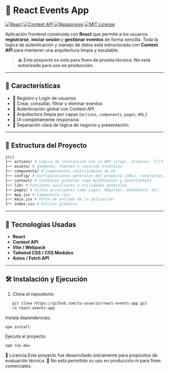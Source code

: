 # 🧩 React Events App

[![React](https://img.shields.io/badge/React-18.2.0-blue.svg?logo=react)](https://reactjs.org/)
[![Context API](https://img.shields.io/badge/Context--API-State%20Management-blueviolet)](https://reactjs.org/docs/context.html)
[![Responsive](https://img.shields.io/badge/Responsive-Design-success.svg)](https://developer.mozilla.org/en-US/docs/Learn/CSS/CSS_layout/Responsive_Design)
[![MIT License](https://img.shields.io/badge/license-Test--Only-lightgrey.svg)]()

Aplicación frontend construida con **React** que permite a los usuarios **registrarse**, **iniciar sesión** y **gestionar eventos** de forma sencilla. Toda la lógica de autenticación y manejo de datos está estructurada con **Context API** para mantener una arquitectura limpia y escalable.

> ⚠️ **Este proyecto es solo para fines de prueba técnica. No está autorizado para uso en producción.**

---

## 🚀 Características

- 🔐 Registro y Login de usuarios
- 📅 Crear, consultar, filtrar y eliminar eventos
- 🧠 Autenticación global con Context API
- 📁 Arquitectura limpia por capas (`actions`, `components`, `pages`, etc.)
- 📱 UI completamente responsiva
- 🧼 Separación clara de lógica de negocio y presentación

---

## 📁 Estructura del Proyecto
```bash
src/
├── actions/ # Lógica de interacción con la API (crear, eliminar, filtrar eventos, login, etc.)
├── assets/ # Imágenes, fuentes y recursos estáticos
├── components/ # Componentes reutilizables de UI
├── config/ # Configuraciones generales del proyecto (URLs, constantes, etc.)
├── context/ # Contextos globales como AuthContext y EventContext
├── lib/ # Funciones auxiliares y utilidades generales
├── pages/ # Vistas principales como Login, Register, Dashboard, etc.
├── App.jsx # Componente raíz
├── main.jsx # Punto de entrada de la aplicación
├── index.css # Estilos globales
```

---

## 🔧 Tecnologías Usadas

- **React**
- **Context API**
- **Vite / Webpack**
- **Tailwind CSS / CSS Modules**
- **Axios / Fetch API**

---

## 🛠️ Instalación y Ejecución

1. Clona el repositorio:
```bash
   git clone https://github.com/tu-usuario/react-events-app.git
   cd react-events-app
```
Instala dependencias:

```bash
npm install
```
Ejecuta el proyecto:

```bash
npm run dev
```

📝 Licencia
Este proyecto fue desarrollado únicamente para propósitos de evaluación técnica.
🚫 No está permitido su uso en producción ni para fines comerciales.
